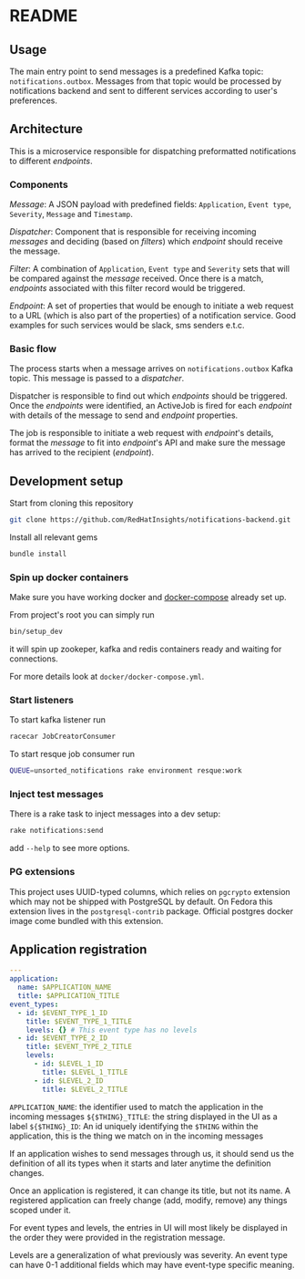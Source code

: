 # README

## Usage

The main entry point to send messages is a predefined Kafka topic: `notifications.outbox`. Messages from that topic would be processed by notifications backend and sent to different services according to user's preferences.

## Architecture

This is a microservice responsible for dispatching preformatted notifications to
different _endpoints_.

### Components

*Message*: A JSON payload with predefined fields: `Application`, `Event type`,
`Severity`, `Message` and `Timestamp`.

*Dispatcher*: Component that is responsible for receiving incoming _messages_ and
deciding (based on _filters_) which _endpoint_ should receive the message.

*Filter*: A combination of `Application`, `Event type` and `Severity` sets that
will be compared against the _message_ received. Once there is a match,
_endpoints_ associated with this filter record would be triggered.

*Endpoint*: A set of properties that would be enough to initiate a web request
to a URL (which is also part of the properties) of a notification service. Good
examples for such services would be slack, sms senders e.t.c.

### Basic flow
The process starts when a message arrives on `notifications.outbox` Kafka topic.
This message is passed to a *dispatcher*.

Dispatcher is responsible to find out
which _endpoints_ should be triggered. Once the _endpoints_ were identified,
an ActiveJob is fired for each _endpoint_ with details of the message to
send and _endpoint_ properties.

The job is responsible to initiate a web request with _endpoint_'s details,
format the _message_ to fit into _endpoint_'s API and make sure the message has
arrived to the recipient (_endpoint_).

## Development setup

Start from cloning this repository

``` sh
git clone https://github.com/RedHatInsights/notifications-backend.git
```

Install all relevant gems

``` sh
bundle install
```

### Spin up docker containers
Make sure you have working docker and [docker-compose](https://docs.docker.com/compose/install/) already set up.

From project's root you can simply run

``` sh
bin/setup_dev
```
it will spin up zookeper, kafka and redis containers ready and waiting for connections.

For more details look at `docker/docker-compose.yml`.


### Start listeners

To start kafka listener run

``` sh
racecar JobCreatorConsumer
```

To start resque job consumer run
``` sh
QUEUE=unsorted_notifications rake environment resque:work
```

### Inject test messages

There is a rake task to inject messages into a dev setup:

``` sh
rake notifications:send
```
add `--help` to see more options.

### PG extensions

This project uses UUID-typed columns, which relies on `pgcrypto` extension which may not be shipped with PostgreSQL by default. On Fedora this extension lives in the `postgresql-contrib` package. Official postgres docker image come bundled with this extension.

## Application registration

```yaml
---
application:
  name: $APPLICATION_NAME
  title: $APPLICATION_TITLE
event_types:
  - id: $EVENT_TYPE_1_ID
    title: $EVENT_TYPE_1_TITLE
    levels: {} # This event type has no levels
  - id: $EVENT_TYPE_2_ID
    title: $EVENT_TYPE_2_TITLE
    levels:
      - id: $LEVEL_1_ID
        title: $LEVEL_1_TITLE
      - id: $LEVEL_2_ID
        title: $LEVEL_2_TITLE
```

`APPLICATION_NAME`: the identifier used to match the application in the incoming messages
`${$THING}_TITLE`: the string displayed in the UI as a label
`${$THING}_ID`: An id uniquely identifying the `$THING` within the application, this is the thing we match on in the incoming messages

If an application wishes to send messages through us, it should send us the definition of all its types when it starts and later anytime the definition changes.

Once an application is registered, it can change its title, but not its name. A registered application can freely change (add, modify, remove) any things scoped under it.

For event types and levels, the entries in UI will most likely be displayed in the order they were provided in the registration message.

Levels are a generalization of what previously was severity. An event type can have 0-1 additional fields which may have event-type specific meaning.
